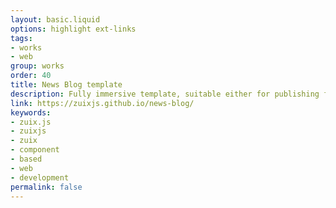 ```yaml
---
layout: basic.liquid
options: highlight ext-links
tags:
- works
- web
group: works
order: 40
title: News Blog template
description: Fully immersive template, suitable either for publishing feeds of news or blog posts. With search and bookmark.
link: https://zuixjs.github.io/news-blog/
keywords:
- zuix.js
- zuixjs
- zuix
- component
- based
- web
- development
permalink: false
---
```

